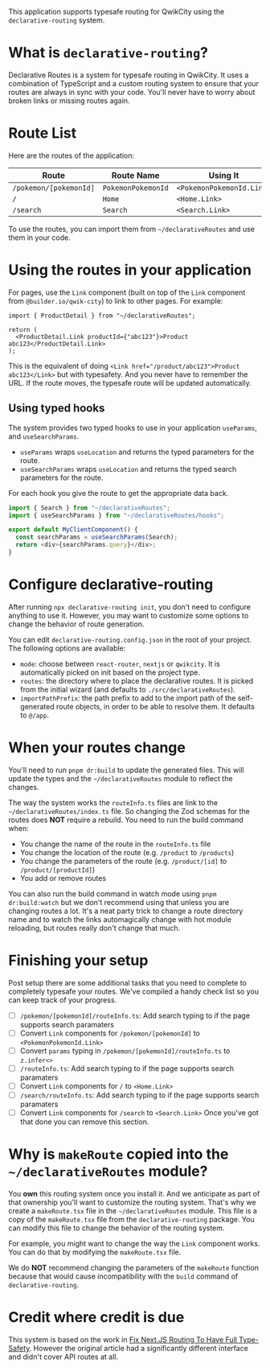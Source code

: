 This application supports typesafe routing for QwikCity using the `declarative-routing` system.

# What is `declarative-routing`?

Declarative Routes is a system for typesafe routing in QwikCity. It uses a combination of TypeScript and a custom routing system to ensure that your routes are always in sync with your code. You'll never have to worry about broken links or missing routes again.

# Route List

Here are the routes of the application:

| Route | Route Name | Using It |
| ----- |  ---- | ---- |
| `/pokemon/[pokemonId]` | `PokemonPokemonId` | `<PokemonPokemonId.Link>` |
| `/` | `Home` | `<Home.Link>` |
| `/search` | `Search` | `<Search.Link>` |

To use the routes, you can import them from `~/declarativeRoutes` and use them in your code.

# Using the routes in your application

For pages, use the `Link` component (built on top of the `Link` component from `@builder.io/qwik-city`) to link to other pages. For example:

```tsx
import { ProductDetail } from "~/declarativeRoutes";

return (
  <ProductDetail.Link productId={"abc123"}>Product abc123</ProductDetail.Link>
);
```

This is the equivalent of doing `<Link href="/product/abc123">Product abc123</Link>` but with typesafety. And you never have to remember the URL. If the route moves, the typesafe route will be updated automatically.

## Using typed hooks

The system provides two typed hooks to use in your application `useParams`, and `useSearchParams`.

* `useParams` wraps `useLocation` and returns the typed parameters for the route.
* `useSearchParams` wraps `useLocation` and returns the typed search parameters for the route.

For each hook you give the route to get the appropriate data back.

```ts
import { Search } from "~/declarativeRoutes";
import { useSearchParams } from "~/declarativeRoutes/hooks";

export default MyClientComponent() {
  const searchParams = useSearchParams(Search);
  return <div>{searchParams.query}</div>;
}
```

# Configure declarative-routing

After running `npx declarative-routing init`, you don't need to configure anything to use it.
However, you may want to customize some options to change the behavior of route generation.

You can edit `declarative-routing.config.json` in the root of your project. The following options are available:

- `mode`: choose between `react-router`, `nextjs` or `qwikcity`. It is automatically picked on init based on the project type.
- `routes`: the directory where to place the declarative routes. It is picked from the initial wizard (and defaults to `./src/declarativeRoutes`).
- `importPathPrefix`: the path prefix to add to the import path of the self-generated route objects, in order to be able to resolve them. It defaults to `@/app`.

# When your routes change

You'll need to run `pnpm dr:build` to update the generated files. This will update the types and the `~/declarativeRoutes` module to reflect the changes.

The way the system works the `routeInfo.ts` files are link to the `~/declarativeRoutes/index.ts` file. So changing the Zod schemas for the routes does **NOT** require a rebuild. You need to run the build command when:

- You change the name of the route in the `routeInfo.ts` file
- You change the location of the route (e.g. `/product` to `/products`)
- You change the parameters of the route (e.g. `/product/[id]` to `/product/[productId]`)
- You add or remove routes

You can also run the build command in watch mode using `pnpm dr:build:watch` but we don't recommend using that unless you are changing routes a lot. It's a neat party trick to change a route directory name and to watch the links automagically change with hot module reloading, but routes really don't change that much.

# Finishing your setup

Post setup there are some additional tasks that you need to complete to completely typesafe your routes. We've compiled a handy check list so you can keep track of your progress.

- [ ] `/pokemon/[pokemonId]/routeInfo.ts`: Add search typing to if the page supports search paramaters
- [ ] Convert `Link` components for `/pokemon/[pokemonId]` to `<PokemonPokemonId.Link>`
- [ ] Convert `params` typing in `/pokemon/[pokemonId]/routeInfo.ts` to `z.infer<>`
- [ ] `/routeInfo.ts`: Add search typing to if the page supports search paramaters
- [ ] Convert `Link` components for `/` to `<Home.Link>`
- [ ] `/search/routeInfo.ts`: Add search typing to if the page supports search paramaters
- [ ] Convert `Link` components for `/search` to `<Search.Link>`
Once you've got that done you can remove this section.

# Why is `makeRoute` copied into the `~/declarativeRoutes` module?

You **own** this routing system once you install it. And we anticipate as part of that ownership you'll want to customize the routing system. That's why we create a `makeRoute.tsx` file in the `~/declarativeRoutes` module. This file is a copy of the `makeRoute.tsx` file from the `declarative-routing` package. You can modify this file to change the behavior of the routing system.

For example, you might want to change the way the `Link` component works. You can do that by modifying the `makeRoute.tsx` file.

We do **NOT** recommend changing the parameters of the `makeRoute` function because that would cause incompatibility with the `build` command of `declarative-routing`.

# Credit where credit is due

This system is based on the work in [Fix Next.JS Routing To Have Full Type-Safety](https://www.flightcontrol.dev/blog/fix-qwikCity-routing-to-have-full-type-safety). However the original article had a significantly different interface and didn't cover API routes at all.
